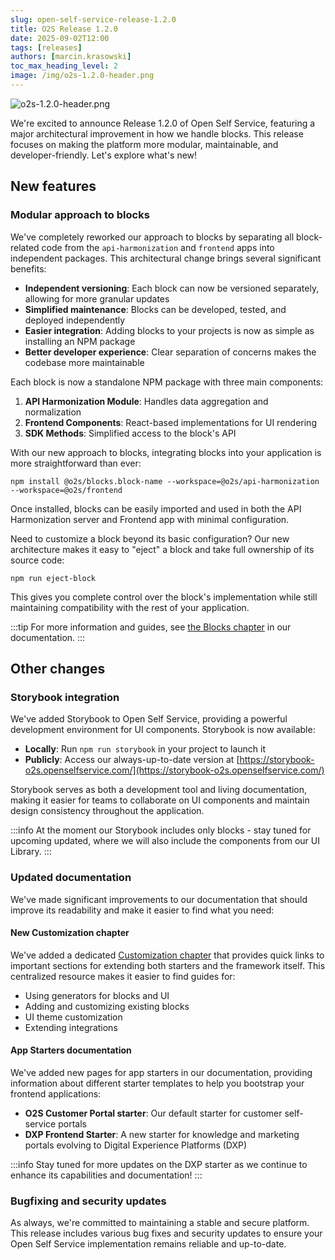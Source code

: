 ```yaml
---
slug: open-self-service-release-1.2.0
title: O2S Release 1.2.0
date: 2025-09-02T12:00
tags: [releases]
authors: [marcin.krasowski]
toc_max_heading_level: 2
image: /img/o2s-1.2.0-header.png
---
```


![o2s-1.2.0-header.png](/img/blog/o2s-1.2.0-header.png)

We're excited to announce Release 1.2.0 of Open Self Service, featuring a major architectural improvement in how we handle blocks. This release focuses on making the platform more modular, maintainable, and developer-friendly. Let's explore what's new!

<!--truncate-->

## New features

### Modular approach to blocks

We've completely reworked our approach to blocks by separating all block-related code from the `api-harmonization` and `frontend` apps into independent packages. This architectural change brings several significant benefits:

- **Independent versioning**: Each block can now be versioned separately, allowing for more granular updates
- **Simplified maintenance**: Blocks can be developed, tested, and deployed independently
- **Easier integration**: Adding blocks to your projects is now as simple as installing an NPM package
- **Better developer experience**: Clear separation of concerns makes the codebase more maintainable

Each block is now a standalone NPM package with three main components:

1. **API Harmonization Module**: Handles data aggregation and normalization
2. **Frontend Components**: React-based implementations for UI rendering
3. **SDK Methods**: Simplified access to the block's API

With our new approach to blocks, integrating blocks into your application is more straightforward than ever:

```shell
npm install @o2s/blocks.block-name --workspace=@o2s/api-harmonization --workspace=@o2s/frontend
```

Once installed, blocks can be easily imported and used in both the API Harmonization server and Frontend app with minimal configuration.

Need to customize a block beyond its basic configuration? Our new architecture makes it easy to "eject" a block and take full ownership of its source code:

```shell
npm run eject-block
```

This gives you complete control over the block's implementation while still maintaining compatibility with the rest of your application.

:::tip
For more information and guides, see [the Blocks chapter](../../../docs/main-components/blocks) in our documentation.
:::

## Other changes

### Storybook integration

We've added Storybook to Open Self Service, providing a powerful development environment for UI components. Storybook is now available:

- **Locally**: Run `npm run storybook` in your project to launch it
- **Publicly**: Access our always-up-to-date version at [https://storybook-o2s.openselfservice.com/](https://storybook-o2s.openselfservice.com/)

Storybook serves as both a development tool and living documentation, making it easier for teams to collaborate on UI components and maintain design consistency throughout the application.

:::info
At the moment our Storybook includes only blocks - stay tuned for upcoming updated, where we will also include the components from our UI Library.
:::

### Updated documentation

We've made significant improvements to our documentation that should improve its readability and make it easier to find what you need:

#### New Customization chapter

We've added a dedicated [Customization chapter](../../../docs/guides/customization) that provides quick links to important sections for extending both starters and the framework itself. This centralized resource makes it easier to find guides for:

- Using generators for blocks and UI
- Adding and customizing existing blocks
- UI theme customization
- Extending integrations

#### App Starters documentation

We've added new pages for app starters in our documentation, providing information about different starter templates to help you bootstrap your frontend applications:

- **O2S Customer Portal starter**: Our default starter for customer self-service portals
- **DXP Frontend Starter**: A new starter for knowledge and marketing portals evolving to Digital Experience Platforms (DXP)

:::info
Stay tuned for more updates on the DXP starter as we continue to enhance its capabilities and documentation!
:::

### Bugfixing and security updates

As always, we're committed to maintaining a stable and secure platform. This release includes various bug fixes and security updates to ensure your Open Self Service implementation remains reliable and up-to-date.
